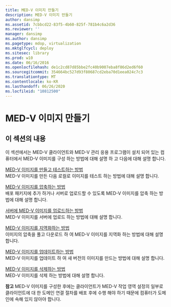 ```yaml
---
title: MED-V 이미지 만들기
description: MED-V 이미지 만들기
author: dansimp
ms.assetid: 7cbbcd22-83f5-4b60-825f-781b4c6a2d36
ms.reviewer: ''
manager: dansimp
ms.author: dansimp
ms.pagetype: mdop, virtualization
ms.mktglfcycl: deploy
ms.sitesec: library
ms.prod: w10
ms.date: 06/16/2016
ms.openlocfilehash: de1c2cd87d85bbe2fc40b9007eba8f86d2ed6f60
ms.sourcegitcommit: 354664bc527d93f80687cd2eba70d1eea024c7c3
ms.translationtype: MT
ms.contentlocale: ko-KR
ms.lasthandoff: 06/26/2020
ms.locfileid: "10812500"
---
```

# MED-V 이미지 만들기


## 이 섹션의 내용


이 섹션에서는 MED-V 클라이언트와 MED-V 관리 응용 프로그램이 설치 되어 있는 컴퓨터에서 MED-V 이미지를 구성 하는 방법에 대해 설명 하 고 다음에 대해 설명 합니다.

<a href="" id="how-to-create-and-test-a-med-v-image"></a>[MED-V 이미지를 만들고 테스트하는 방법](how-to-create-and-test-a-med-v-image.md)  
MED-V 이미지를 만든 다음 로컬로 이미지를 테스트 하는 방법에 대해 설명 합니다.

<a href="" id="how-to-pack-a-med-v-image"></a>[MED-V 이미지를 압축하는 방법](how-to-pack-a-med-v-image.md)  
배포 패키지에 추가 하거나 서버로 업로드할 수 있도록 MED-V 이미지를 압축 하는 방법에 대해 설명 합니다.

<a href="" id="how-to-upload-a-med-v-image-to-the-server"></a>[서버에 MED-V 이미지를 업로드하는 방법](how-to-upload-a-med-v-image-to-the-server.md)  
MED-V 이미지를 서버에 업로드 하는 방법에 대해 설명 합니다.

<a href="" id="how-to-localize-a-med-v-image"></a>[MED-V 이미지를 지역화하는 방법](how-to-localize-a-med-v-image.md)  
이미지의 압축을 풀고 다운로드 하 여 MED-V 이미지를 지역화 하는 방법에 대해 설명 합니다.

<a href="" id="how-to-update-a-med-v-image"></a>[MED-V 이미지를 업데이트하는 방법](how-to-update-a-med-v-image.md)  
MED-V 이미지를 업데이트 하 여 새 버전의 이미지를 만드는 방법에 대해 설명 합니다.

<a href="" id="how-to-delete-a-med-v-image"></a>[MED-V 이미지를 삭제하는 방법](how-to-delete-a-med-v-image.md)  
MED-V 이미지를 삭제 하는 방법에 대해 설명 합니다.

**참고**  MED-V 이미지를 구성한 후에는 클라이언트가 MED-V 작업 영역 설정의 일부로 클라이언트에 대 한 도메인 연결 절차를 배포 후에 수행 해야 하기 때문에 컴퓨터가 도메인에 속해 있지 않아야 합니다.

 

 

 





